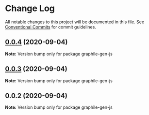 # Change Log

All notable changes to this project will be documented in this file.
See [Conventional Commits](https://conventionalcommits.org) for commit guidelines.

## [0.0.4](https://github.com/pyramation/graphile-gen/compare/graphile-gen-js@0.0.3...graphile-gen-js@0.0.4) (2020-09-04)

**Note:** Version bump only for package graphile-gen-js





## [0.0.3](https://github.com/pyramation/graphile-gen/compare/graphile-gen-js@0.0.2...graphile-gen-js@0.0.3) (2020-09-04)

**Note:** Version bump only for package graphile-gen-js





## 0.0.2 (2020-09-04)

**Note:** Version bump only for package graphile-gen-js
